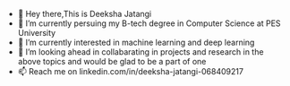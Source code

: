 - 👋 Hey there,This is Deeksha Jatangi
- 👀 I’m currently persuing my B-tech degree in Computer Science at PES University
- 🌱 I’m currently interested in machine learning and deep learning
- 💞️ I’m looking ahead in collabarating in projects and research in the above topics and would be glad to be a part of one
- 📫 Reach me on linkedin.com/in/deeksha-jatangi-068409217
<!---
DEEKSHACodeaim/DEEKSHACodeaim is a ✨ special ✨ repository because its `README.md` (this file) appears on your GitHub profile.
You can click the Preview link to take a look at your changes.
--->
